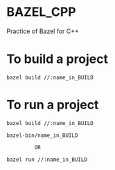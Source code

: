 # BAZEL_CPP

Practice of Bazel for C++

# To build a project

    bazel build //:name_in_BUILD

# To run a project

    bazel build //:name_in_BUILD

    bazel-bin/name_in_BUILD

             OR

    bazel run //:name_in_BUILD

